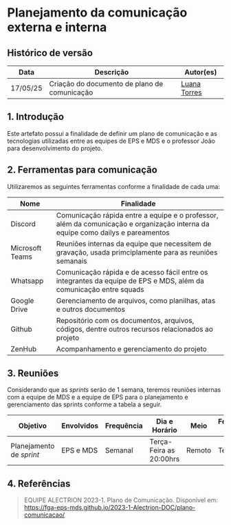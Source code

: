 # Planejamento da comunicação externa e interna

## Histórico de versão

|**Data**|**Descrição**|**Autor(es)**|
|--------|-------------|--------------|
| 17/05/25 | Criação do documento de plano de comunicação | [Luana Torres](https://github.com/luanatorress)|

## 1. Introdução
Este artefato possui a finalidade de definir um plano de comunicação e as tecnologias utilizadas entre as equipes de EPS e MDS e o professor João para desenvolvimento do projeto.

## 2. Ferramentas para comunicação

Utilizaremos as seguintes ferramentas conforme a finalidade de cada uma:

|**Nome**|**Finalidade**|
-------------|---------|
|Discord|Comunicação rápida entre a equipe e o professor, além da comunicação e organização interna da equipe como dailys e pareamentos|
|Microsoft Teams|Reuniões internas da equipe que necessitem de gravação, usada primciplamente para as reuniões semanais|
|Whatsapp|Comunicação rápida e de acesso fácil entre os integrantes da equipe de EPS e MDS, além da comunicação entre squads|
|Google Drive|Gerenciamento de arquivos, como planilhas, atas e outros documentos|
|Github|Repositório com os documentos, arquivos, códigos, dentre outros recursos relacionados ao projeto|
|ZenHub| Acompanhamento e gerenciamento do projeto|

## 3. Reuniões 

Considerando que as _sprints_ serão de 1 semana, teremos reuniões internas com a equipe de MDS e a equipe de EPS para o planejamento e gerenciamento das sprints conforme a tabela a seguir.


|**Objetivo**|**Envolvidos**|**Frequência**|**Dia e Horário**|**Meio**|**Ferramenta**(ou local)|
|------------|--------------|--------------|-----------|--------|--------|
|Planejamento de *sprint*| EPS e MDS| Semanal | Terça-Feira as 20:00hrs|Remoto|Teams|


## 4. Referências


>  EQUIPE ALECTRION 2023-1. Plano de Comunicação. Disponível em: https://fga-eps-mds.github.io/2023-1-Alectrion-DOC/plano-comunicacao/